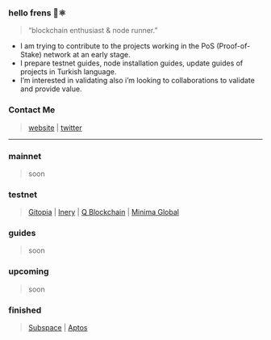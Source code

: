 ### hello frens 👾⚛️
> “blockchain enthusiast & node runner.”
- I am trying to contribute to the projects working in the PoS (Proof-of-Stake) network at an early stage.
- I prepare testnet guides, node installation guides, update guides of projects in Turkish language.
- I’m interested in validating also i’m looking to collaborations to validate and provide value.
### Contact Me
> [website](https://www.xyznodes.xyz) | [twitter](https://twitter.com/xyznodes)

<hr />

### mainnet
> soon
### testnet
> [Gitopia](https://gitopia.explorers.guru/validator/gitopiavaloper1qvf9ge9jhf8d0gf72mce4ptty95ecfs8up22qp) | [Inery](https://explorer.inery.io/master-nodes/account_info/?name=dogubey) | [Q Blockchain](https://q.org/) | [Minima Global](https://www.minima.global/)
### guides
> soon
### upcoming
> soon
### finished
> [Subspace](https://subspace.network/) | [Aptos](https://aptoslabs.com/)

